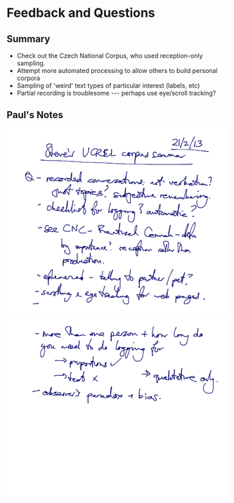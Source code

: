 Feedback and Questions
======================

Summary
-------

 * Check out the Czech National Corpus, who used reception-only sampling.
 * Attempt more automated processing to allow others to build personal corpora
 * Sampling of 'weird' text types of particular interest (labels, etc)
 * Partial recording is troublesome --- perhaps use eye/scroll tracking?


Paul's Notes
------------
![Paul's Notes (1)](note.png)
![Paul's Notes (2)](note2.png)

